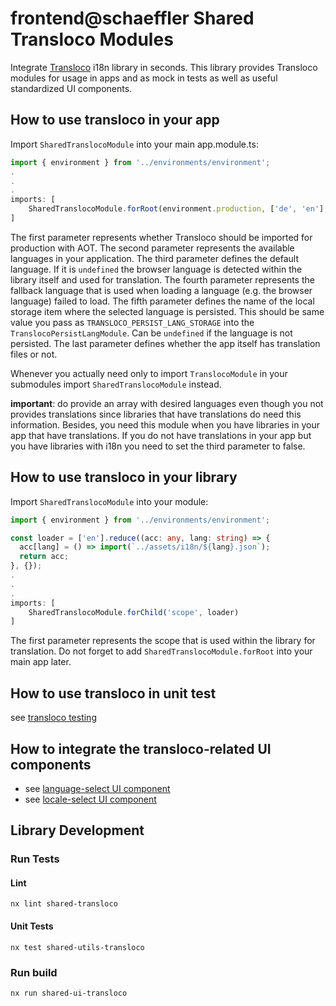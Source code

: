 # frontend@schaeffler Shared Transloco Modules

Integrate [Transloco](https://ngneat.github.io/transloco) i18n library in seconds.
This library provides Transloco modules for usage in apps and as mock in tests as well as useful standardized UI components.

## How to use transloco in your app

Import `SharedTranslocoModule` into your main app.module.ts:

```ts
import { environment } from '../environments/environment';
.
.
.
imports: [
    SharedTranslocoModule.forRoot(environment.production, ['de', 'en'], undefined, 'en', 'language', true)
]
```

The first parameter represents whether Transloco should be imported for production with AOT.
The second parameter represents the available languages in your application.
The third parameter defines the default language. If it is `undefined` the browser language is detected within the library itself and used for translation.
The fourth parameter represents the fallback language that is used when loading a language (e.g. the browser language) failed to load.
The fifth parameter defines the name of the local storage item where the selected language is persisted. This should be same value you pass as `TRANSLOCO_PERSIST_LANG_STORAGE` into the `TranslocoPersistLangModule`. Can be `undefined` if the language is not persisted.
The last parameter defines whether the app itself has translation files or not.

Whenever you actually need only to import `TranslocoModule` in your submodules import `SharedTranslocoModule` instead.

**important**: do provide an array with desired languages even though you not provides translations since libraries that have translations do need this information. Besides, you need this module when you have libraries in your app that have translations. If you do not have translations in your app but you have libraries with i18n you need to set the third parameter to false.

## How to use transloco in your library

Import `SharedTranslocoModule` into your module:

```ts
import { environment } from '../environments/environment';

const loader = ['en'].reduce((acc: any, lang: string) => {
  acc[lang] = () => import(`../assets/i18n/${lang}.json`);
  return acc;
}, {});
.
.
.
imports: [
    SharedTranslocoModule.forChild('scope', loader)
]
```

The first parameter represents the scope that is used within the library for translation.
Do not forget to add `SharedTranslocoModule.forRoot` into your main app later.

## How to use transloco in unit test

see [transloco testing](./testing/README.md)

## How to integrate the transloco-related UI components

* see [language-select UI component](components/src/language-select/README.md)
* see [locale-select UI component](components/src/locale-select/README.md)

## Library Development

### Run Tests

#### Lint

```shell
nx lint shared-transloco
```

#### Unit Tests

```shell
nx test shared-utils-transloco
```

### Run build

```shell
nx run shared-ui-transloco
```
